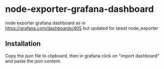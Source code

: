 # node-exporter-grafana-dashboard
node exporter grafana dashboard as in https://grafana.com/dashboards/405 but updated for latest node_exporter

## Installation

Copy the json file to clipboard, then in grafana click on "import dashboard" and paste the json content.
